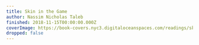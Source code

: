 ```yaml
---
title: Skin in the Game
author: Nassim Nicholas Taleb
finished: 2018-11-15T00:00:00.000Z
coverImage: https://book-covers.nyc3.digitaloceanspaces.com/readings/skin-in-the-game-02.jpg
dropped: false
---
```



